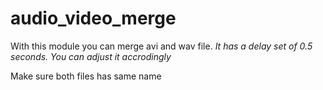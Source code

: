 # audio_video_merge

With this module you can merge avi and wav file. _It has a delay set of 0.5 seconds. You can adjust it accrodingly_

Make sure both files has same name
 
